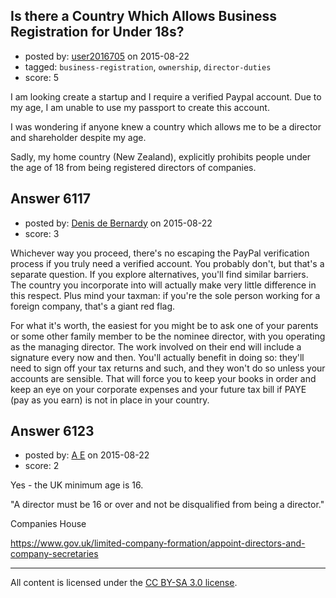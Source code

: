 ## Is there a Country Which Allows Business Registration for Under 18s?

- posted by: [user2016705](https://stackexchange.com/users/2295065/user2016705) on 2015-08-22
- tagged: `business-registration`, `ownership`, `director-duties`
- score: 5

<p>I am looking create a startup and I require a verified Paypal account. Due to my age, I am unable to use my passport to create this account.</p>

<p>I was wondering if anyone knew a country which allows me to be a director and shareholder despite my age.</p>

<p>Sadly, my home country (New Zealand), explicitly prohibits people under the age of 18 from being registered directors of companies.</p>



## Answer 6117

- posted by: [Denis de Bernardy](https://stackexchange.com/users/182468/denis-de-bernardy) on 2015-08-22
- score: 3

<p>Whichever way you proceed, there's no escaping the PayPal verification process if you truly need a verified account. You probably don't, but that's a separate question. If you explore alternatives, you'll find similar barriers. The country you incorporate into will actually make very little difference in this respect. Plus mind your taxman: if you're the sole person working for a foreign company, that's a giant red flag.</p>

<p>For what it's worth, the easiest for you might be to ask one of your parents or some other family member to be the nominee director, with you operating as the managing director. The work involved on their end will include a signature every now and then. You'll actually benefit in doing so: they'll need to sign off your tax returns and such, and they won't do so unless your accounts are sensible. That will force you to keep your books in order and keep an eye on your corporate expenses and your future tax bill if PAYE (pay as you earn) is not in place in your country.</p>



## Answer 6123

- posted by: [A E](https://stackexchange.com/users/5191744/a-e) on 2015-08-22
- score: 2

<p>Yes - the UK minimum age is 16.</p>

<p>"A director must be 16 or over and not be disqualified from being a director."</p>

<p>Companies House</p>

<p><a href="https://www.gov.uk/limited-company-formation/appoint-directors-and-company-secretaries" rel="nofollow">https://www.gov.uk/limited-company-formation/appoint-directors-and-company-secretaries</a></p>




---

All content is licensed under the [CC BY-SA 3.0 license](https://creativecommons.org/licenses/by-sa/3.0/).
